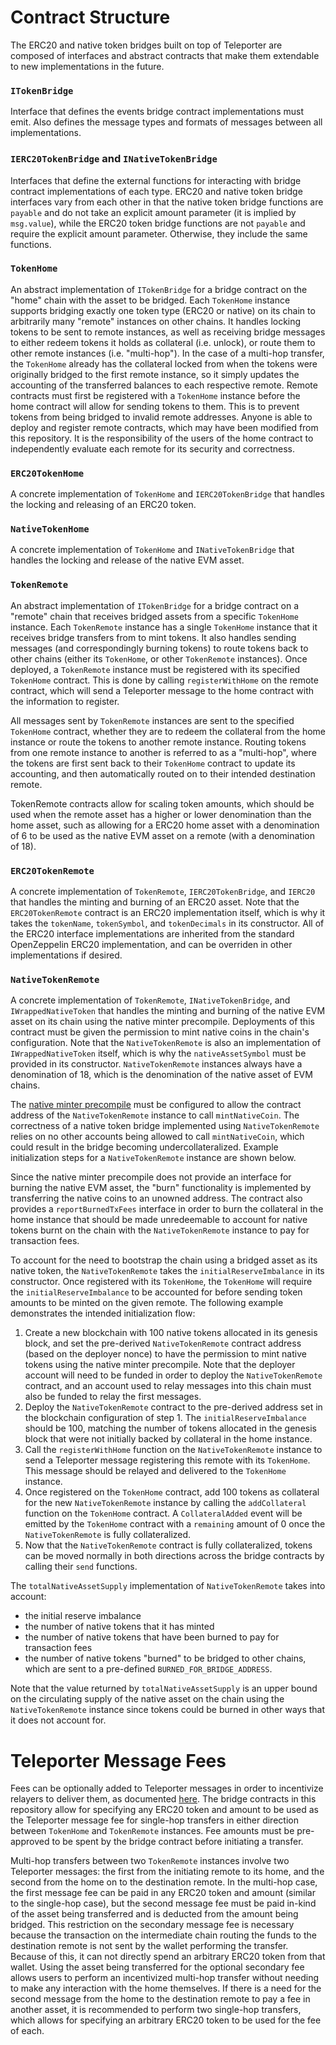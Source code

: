 # Contract Structure

The ERC20 and native token bridges built on top of Teleporter are composed of interfaces and abstract contracts that make them extendable to new implementations in the future.

### `ITokenBridge`

Interface that defines the events bridge contract implementations must emit. Also defines the message types and formats of messages between all implementations.

### `IERC20TokenBridge` and `INativeTokenBridge`

Interfaces that define the external functions for interacting with bridge contract implementations of each type. ERC20 and native token bridge interfaces vary from each other in that the native token bridge functions are `payable` and do not take an explicit amount parameter (it is implied by `msg.value`), while the ERC20 token bridge functions are not `payable` and require the explicit amount parameter. Otherwise, they include the same functions.

### `TokenHome`

An abstract implementation of `ITokenBridge` for a bridge contract on the "home" chain with the asset to be bridged. Each `TokenHome` instance supports bridging exactly one token type (ERC20 or native) on its chain to arbitrarily many "remote" instances on other chains. It handles locking tokens to be sent to remote instances, as well as receiving bridge messages to either redeem tokens it holds as collateral (i.e. unlock), or route them to other remote instances (i.e. "multi-hop"). In the case of a multi-hop transfer, the `TokenHome` already has the collateral locked from when the tokens were originally bridged to the first remote instance, so it simply updates the accounting of the transferred balances to each respective remote. Remote contracts must first be registered with a `TokenHome` instance before the home contract will allow for sending tokens to them. This is to prevent tokens from being bridged to invalid remote addresses. Anyone is able to deploy and register remote contracts, which may have been modified from this repository. It is the responsibility of the users of the home contract to independently evaluate each remote for its security and correctness.

### `ERC20TokenHome`

A concrete implementation of `TokenHome` and `IERC20TokenBridge` that handles the locking and releasing of an ERC20 token.

### `NativeTokenHome`

A concrete implementation of `TokenHome` and `INativeTokenBridge` that handles the locking and release of the native EVM asset.

### `TokenRemote`

An abstract implementation of `ITokenBridge` for a bridge contract on a "remote" chain that receives bridged assets from a specific `TokenHome` instance. Each `TokenRemote` instance has a single `TokenHome` instance that it receives bridge transfers from to mint tokens. It also handles sending messages (and correspondingly burning tokens) to route tokens back to other chains (either its `TokenHome`, or other `TokenRemote` instances). Once deployed, a `TokenRemote` instance must be registered with its specified `TokenHome` contract. This is done by calling `registerWithHome` on the remote contract, which will send a Teleporter message to the home contract with the information to register.

All messages sent by `TokenRemote` instances are sent to the specified `TokenHome` contract, whether they are to redeem the collateral from the home instance or route the tokens to another remote instance. Routing tokens from one remote instance to another is referred to as a "multi-hop", where the tokens are first sent back to their `TokenHome` contract to update its accounting, and then automatically routed on to their intended destination remote.

TokenRemote contracts allow for scaling token amounts, which should be used when the remote asset has a higher or lower denomination than the home asset, such as allowing for a ERC20 home asset with a denomination of 6 to be used as the native EVM asset on a remote (with a denomination of 18).

### `ERC20TokenRemote`

A concrete implementation of `TokenRemote`, `IERC20TokenBridge`, and `IERC20` that handles the minting and burning of an ERC20 asset. Note that the `ERC20TokenRemote` contract is an ERC20 implementation itself, which is why it takes the `tokenName`, `tokenSymbol`, and `tokenDecimals` in its constructor. All of the ERC20 interface implementations are inherited from the standard OpenZeppelin ERC20 implementation, and can be overriden in other implementations if desired.

### `NativeTokenRemote`

A concrete implementation of `TokenRemote`, `INativeTokenBridge`, and `IWrappedNativeToken` that handles the minting and burning of the native EVM asset on its chain using the native minter precompile. Deployments of this contract must be given the permission to mint native coins in the chain's configuration. Note that the `NativeTokenRemote` is also an implementation of `IWrappedNativeToken` itself, which is why the `nativeAssetSymbol` must be provided in its constructor. `NativeTokenRemote` instances always have a denomination of 18, which is the denomination of the native asset of EVM chains.

The [native minter precompile](https://docs.avax.network/build/subnet/upgrade/customize-a-subnet#minting-native-coins) must be configured to allow the contract address of the `NativeTokenRemote` instance to call `mintNativeCoin`. The correctness of a native token bridge implemented using `NativeTokenRemote` relies on no other accounts being allowed to call `mintNativeCoin`, which could result in the bridge becoming undercollateralized. Example initialization steps for a `NativeTokenRemote` instance are shown below.

Since the native minter precompile does not provide an interface for burning the native EVM asset, the "burn" functionality is implemented by transferring the native coins to an unowned address. The contract also provides a `reportBurnedTxFees` interface in order to burn the collateral in the home instance that should be made unredeemable to account for native tokens burnt on the chain with the `NativeTokenRemote` instance to pay for transaction fees.

To account for the need to bootstrap the chain using a bridged asset as its native token, the `NativeTokenRemote` takes the `initialReserveImbalance` in its constructor. Once registered with its `TokenHome`, the `TokenHome` will require the `initialReserveImbalance` to be accounted for before sending token amounts to be minted on the given remote. The following example demonstrates the intended initialization flow:

1. Create a new blockchain with 100 native tokens allocated in its genesis block, and set the pre-derived `NativeTokenRemote` contract address (based on the deployer nonce) to have the permission to mint native tokens using the native minter precompile. Note that the deployer account will need to be funded in order to deploy the `NativeTokenRemote` contract, and an account used to relay messages into this chain must also be funded to relay the first messages.
2. Deploy the `NativeTokenRemote` contract to the pre-derived address set in the blockchain configuration of step 1. The `initialReserveImbalance` should be 100, matching the number of tokens allocated in the genesis block that were not initially backed by collateral in the home instance.
3. Call the `registerWithHome` function on the `NativeTokenRemote` instance to send a Teleporter message registering this remote with its `TokenHome`. This message should be relayed and delivered to the `TokenHome` instance.
4. Once registered on the `TokenHome` contract, add 100 tokens as collateral for the new `NativeTokenRemote` instance by calling the `addCollateral` function on the `TokenHome` contract. A `CollateralAdded` event will be emitted by the `TokenHome` contract with a `remaining` amount of 0 once the `NativeTokenRemote` is fully collateralized.
5. Now that the `NativeTokenRemote` contract is fully collateralized, tokens can be moved normally in both directions across the bridge contracts by calling their `send` functions.

The `totalNativeAssetSupply` implementation of `NativeTokenRemote` takes into account:

- the initial reserve imbalance
- the number of native tokens that it has minted
- the number of native tokens that have been burned to pay for transaction fees
- the number of native tokens "burned" to be bridged to other chains, which are sent to a pre-defined `BURNED_FOR_BRIDGE_ADDRESS`.

Note that the value returned by `totalNativeAssetSupply` is an upper bound on the circulating supply of the native asset on the chain using the `NativeTokenRemote` instance since tokens could be burned in other ways that it does not account for.

# Teleporter Message Fees

Fees can be optionally added to Teleporter messages in order to incentivize relayers to deliver them, as documented [here](https://github.com/ava-labs/teleporter/tree/main/contracts/src/Teleporter#fees). The bridge contracts in this repository allow for specifying any ERC20 token and amount to be used as the Teleporter message fee for single-hop transfers in either direction between `TokenHome` and `TokenRemote` instances. Fee amounts must be pre-approved to be spent by the bridge contract before initiating a transfer.

Multi-hop transfers between two `TokenRemote` instances involve two Teleporter messages: the first from the initiating remote to its home, and the second from the home on to the destination remote. In the multi-hop case, the first message fee can be paid in any ERC20 token and amount (similar to the single-hop case), but the second message fee must be paid in-kind of the asset being transferred and is deducted from the amount being bridged. This restriction on the secondary message fee is necessary because the transaction on the intermediate chain routing the funds to the destination remote is not sent by the wallet performing the transfer. Because of this, it can not directly spend an arbitrary ERC20 token from that wallet. Using the asset being transferred for the optional secondary fee allows users to perform an incentivized multi-hop transfer without needing to make any interaction with the home themselves. If there is a need for the second message from the home to the destination remote to pay a fee in another asset, it is recommended to perform two single-hop transfers, which allows for specifying an arbitrary ERC20 token to be used for the fee of each.
